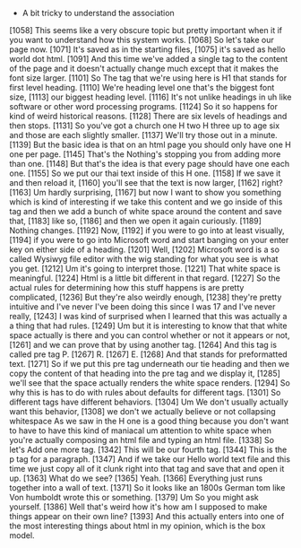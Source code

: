 
* A bit tricky to understand the association 

[1058] This seems like a very obscure topic but pretty important when it if you want to understand how this system works.
[1068] So let's take our page now.
[1071] It's saved as in the starting files,
[1075] it's saved as hello world dot html.
[1091] And this time we've added a single tag to the content of the page and it doesn't actually change much except that it makes the font size larger.
[1101] So The tag that we're using here is H1 that stands for first level heading.
[1110] We're heading level one that's the biggest font size,
[1113] our biggest heading level.
[1116] It's not unlike headings in uh like software or other word processing programs.
[1124] So it so happens for kind of weird historical reasons.
[1128] There are six levels of headings and then stops.
[1131] So you've got a church one H two H three up to age six and those are each slightly smaller.
[1137] We'll try those out in a minute.
[1139] But the basic idea is that on an html page you should only have one H one per page.
[1145] That's the Nothing's stopping you from adding more than one.
[1148] But that's the idea is that every page should have one each one.
[1155] So we put our thai text inside of this H one.
[1158] If we save it and then reload it,
[1160] you'll see that the text is now larger,
[1162] right?
[1163] Um hardly surprising,
[1167] but now I want to show you something which is kind of interesting if we take this content and we go inside of this tag and then we add a bunch of white space around the content and save that,
[1183] like so,
[1186] and then we open it again curiously.
[1189] Nothing changes.
[1192] Now,
[1192] if you were to go into at least visually,
[1194] if you were to go into Microsoft word and start banging on your enter key on either side of a heading.
[1201] Well,
[1202] Microsoft word is a so called Wysiwyg file editor with the wig standing for what you see is what you get.
[1212] Um it's going to interpret those.
[1221] That white space is meaningful.
[1224] Html is a little bit different in that regard.
[1227] So the actual rules for determining how this stuff happens is are pretty complicated,
[1236] But they're also weirdly enough,
[1238] they're pretty intuitive and I've never I've been doing this since I was 17 and I've never really,
[1243] I was kind of surprised when I learned that this was actually a a thing that had rules.
[1249] Um but it is interesting to know that that white space actually is there and you can control whether or not it appears or not,
[1261] and we can prove that by using another tag.
[1264] And this tag is called pre tag P.
[1267] R.
[1267] E.
[1268] And that stands for preformatted text.
[1271] So if we put this pre tag underneath our tie heading and then we copy the content of that heading into the pre tag and we display it,
[1285] we'll see that the space actually renders the white space renders.
[1294] So why this is has to do with rules about defaults for different tags.
[1301] So different tags have different behaviors.
[1304] Um We don't usually actually want this behavior,
[1308] we don't we actually believe or not collapsing whitespace As we saw in the H one is a good thing because you don't want to have to have this kind of maniacal um attention to white space when you're actually composing an html file and typing an html file.
[1338] So let's Add one more tag.
[1342] This will be our fourth tag.
[1344] This is the p tag for a paragraph.
[1347] And if we take our Hello world text file and this time we just copy all of it clunk right into that tag and save that and open it up.
[1363] What do we see?
[1365] Yeah.
[1366] Everything just runs together into a wall of text.
[1371] So it looks like an 1800s German tom like Von humboldt wrote this or something.
[1379] Um So you might ask yourself.
[1386] Well that's weird how it's how am I supposed to make things appear on their own line?
[1393] And this actually enters into one of the most interesting things about html in my opinion, which is the box model.